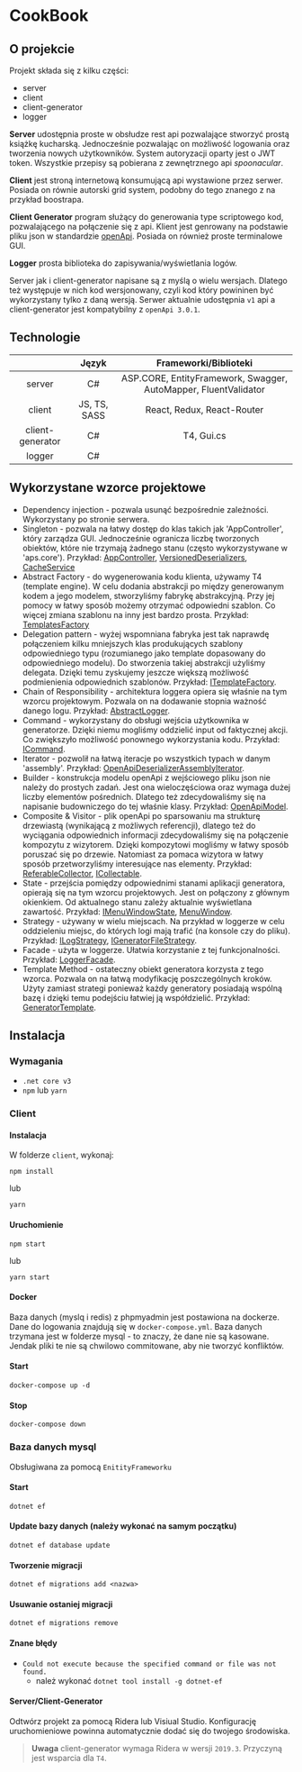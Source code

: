 # CookBook

## O projekcie

Projekt składa się z kilku części:

- server
- client
- client-generator
- logger

**Server** udostępnia proste w obsłudze rest api pozwalające stworzyć prostą książkę kucharską.
Jednocześnie pozwalając on możliwość logowania oraz tworzenia nowych użytkowników. System autoryzacji oparty jest o JWT token. Wszystkie przepisy są pobierana z zewnętrznego api _spoonacular_.

**Client** jest stroną internetową konsumującą api wystawione przez serwer. Posiada on równie autorski grid system, podobny do tego znanego z na przykład boostrapa.

**Client Generator** program służący do generowania type scriptowego kod, pozwalającego na połączenie się z api. Klient jest genrowany na podstawie pliku json w standardzie [openApi](https://www.openapis.org/). Posiada on również proste terminalowe GUI.

**Logger** prosta biblioteka do zapisywania/wyświetlania logów.

Server jak i client-generator napisane są z myślą o wielu wersjach. Dlatego też występuje w nich kod wersjonowany, czyli kod który powininen być wykorzystany tylko z daną wersją.
Serwer aktualnie udostępnia `v1` api a client-generator jest kompatybilny z `openApi 3.0.1`.

## Technologie

|                  |    Język     |                      Frameworki/Biblioteki                      |
| :--------------: | :----------: | :-------------------------------------------------------------: |
|      server      |      C#      | ASP.CORE, EntityFramework, Swagger, AutoMapper, FluentValidator |
|      client      | JS, TS, SASS |                   React, Redux, React-Router                    |
| client-generator |      C#      |                           T4, Gui.cs                            |
|      logger      |      C#      |                                                                 |

## Wykorzystane wzorce projektowe

- Dependency injection - pozwala usunąć bezpośrednie zależności. Wykorzystany po stronie serwera.
- Singleton - pozwala na łatwy dostęp do klas takich jak 'AppController', który zarządza GUI. Jednocześnie ogranicza liczbę tworzonych obiektów, które nie trzymają żadnego stanu (często wykorzystywane w 'aps.core'). Przykład: [AppController](https://github.com/lukmccall/CookBook/blob/master/client-generator/App/AppController.cs), [VersionedDeserializers](https://github.com/lukmccall/CookBook/blob/master/client-generator/Deserializer/VersionedDeserializers.cs), [CacheService](https://github.com/lukmccall/CookBook/blob/1b28f04afbbe0281e1a8c97bdd06ab4e1e2b716d/server/Installers/CacheInstaller.cs#L25)
- Abstract Factory - do wygenerowania kodu klienta, używamy T4 (template engine). W celu dodania abstrakcji po między generowanym kodem a jego modelem, stworzyliśmy fabrykę abstrakcyjną. Przy jej pomocy w łatwy sposób możemy otrzymać odpowiedni szablon. Co więcej zmiana szablonu na inny jest bardzo prosta. Przykład: [TemplatesFactory](https://github.com/lukmccall/CookBook/blob/master/client-generator/Templates/TemplatesFactory.cs)
- Delegation pattern - wyżej wspomniana fabryka jest tak naprawdę połączeniem kilku mniejszych klas produkujących szablony odpowiedniego typu (rozumianego jako template dopasowany do odpowiedniego modelu). Do stworzenia takiej abstrakcji użyliśmy delegata. Dzięki temu zyskujemy jeszcze większą możliwość podmienienia odpowiednich szablonów. Przykład: [ITemplateFactory](https://github.com/lukmccall/CookBook/blob/master/client-generator/Templates/ITemplateFactory.cs).
- Chain of Responsibility - architektura loggera opiera się właśnie na tym wzorcu projektowym. Pozwala on na dodawanie stopnia ważność danego logu. Przykład: [AbstractLogger](https://github.com/lukmccall/CookBook/blob/master/logger/AbstractLogger.cs).
- Command - wykorzystany do obsługi wejścia użytkownika w generatorze. Dzięki niemu mogliśmy oddzielić input od faktycznej akcji. Co zwiększyło możliwość ponownego wykorzystania kodu. Przykład: [ICommand](https://github.com/lukmccall/CookBook/blob/master/client-generator/App/Commands/ICommand.cs).
- Iterator - pozwolił na łatwą iteracje po wszystkich typach w danym 'assembly'. Przykład: [OpenApiDeserializerAssemblyIterator](https://github.com/lukmccall/CookBook/blob/master/client-generator/Deserializer/Helpers/OpenApiDeserializerAssemblyIterator.cs).
- Builder - konstrukcja modelu openApi z wejściowego pliku json nie należy do prostych zadań. Jest ona wieloczęściowa oraz wymaga dużej liczby elementów pośrednich. Dlatego też zdecydowaliśmy się na napisanie budowniczego do tej właśnie klasy. Przykład: [OpenApiModel](https://github.com/lukmccall/CookBook/blob/master/client-generator/Models/OpenApiModel.cs).
- Composite & Visitor - plik openApi po sparsowaniu ma strukturę drzewiastą (wynikającą z możliwych referencji), dlatego też do wyciągania odpowiednich informacji zdecydowaliśmy się na połączenie kompozytu z wizytorem. Dzięki kompozytowi mogliśmy w łatwy sposób poruszać się po drzewie. Natomiast za pomaca wizytora w łatwy sposób przetworzyliśmy interesujące nas elementy. Przykład: [ReferableCollector](https://github.com/lukmccall/CookBook/blob/master/client-generator/OpenApi/3.0.1/Deserializer/ReferableCollector.cs), [ICollectable](https://github.com/lukmccall/CookBook/blob/master/client-generator/Deserializer/Helpers/Collectors/ICollectable.cs).
- State - przejścia pomiędzy odpowiednimi stanami aplikacji generatora, opierają się na tym wzorcu projektowych. Jest on połączony z głównym okienkiem. Od aktualnego stanu zależy aktualnie wyświetlana zawartość. Przykład: [IMenuWindowState](https://github.com/lukmccall/CookBook/blob/master/client-generator/App/Windows/MenuWindowStates/IMenuWindowState.cs), [MenuWindow](https://github.com/lukmccall/CookBook/blob/master/client-generator/App/Windows/MenuWindow.cs).
- Strategy - używany w wielu miejscach. Na przykład w loggerze w celu oddzieleniu miejsc, do których logi mają trafić (na konsole czy do pliku). Przykład: [ILogStrategy](https://github.com/lukmccall/CookBook/blob/master/logger/LogStrategies/ILogStrategy.cs), [IGeneratorFileStrategy](https://github.com/lukmccall/CookBook/blob/master/client-generator/Generators/FilesStrategies/IGeneratorFileStrategy.cs).
- Facade - użyta w loggerze. Ułatwia korzystanie z tej funkcjonalności. Przykład: [LoggerFacade](https://github.com/lukmccall/CookBook/blob/master/logger/LoggerFacade.cs).
- Template Method - ostateczny obiekt generatora korzysta z tego wzorca. Pozwala on na łatwą modyfikację poszczególnych kroków. Użyty zamiast strategi ponieważ każdy generatory posiadają wspólną bazę i dzięki temu podejściu łatwiej ją współdzielić. Przykład: [GeneratorTemplate](https://github.com/lukmccall/CookBook/blob/master/client-generator/Generators/GeneratorTemplate.cs).

## Instalacja

### Wymagania

- `.net core v3`
- `npm` lub `yarn`

### Client

#### Instalacja

W folderze `client`, wykonaj:

```
npm install
```

lub

```
yarn
```

#### Uruchomienie

```
npm start
```

lub

```
yarn start
```

#### Docker

Baza danych (myslq i redis) z phpmyadmin jest postawiona na dockerze.
Dane do logowania znajdują się w `docker-compose.yml`.
Baza danych trzymana jest w folderze mysql - to znaczy, że dane nie są kasowane. Jendak pliki te nie są chwilowo commitowane, aby nie tworzyć konfliktów.

#### Start

```
docker-compose up -d
```

#### Stop

```
docker-compose down
```

### Baza danych mysql

Obsługiwana za pomocą `EnitityFrameworku`

#### Start

```
dotnet ef
```

#### Update bazy danych (należy wykonać na samym początku)

```
dotnet ef database update
```

#### Tworzenie migracji

```
dotnet ef migrations add <nazwa>
```

#### Usuwanie ostaniej migracji

```
dotnet ef migrations remove
```

#### Znane błędy

- `Could not execute because the specified command or file was not found.`
  - należ wykonać `dotnet tool install -g dotnet-ef`

#### Server/Client-Generator

Odtwórz projekt za pomocą Ridera lub Visiual Studio. Konfigurację uruchomieniowe powinna automatycznie dodać się do twojego środowiska.

> **Uwaga** client-generator wymaga Ridera w wersji `2019.3`. Przyczyną jest wsparcia dla `T4`.
